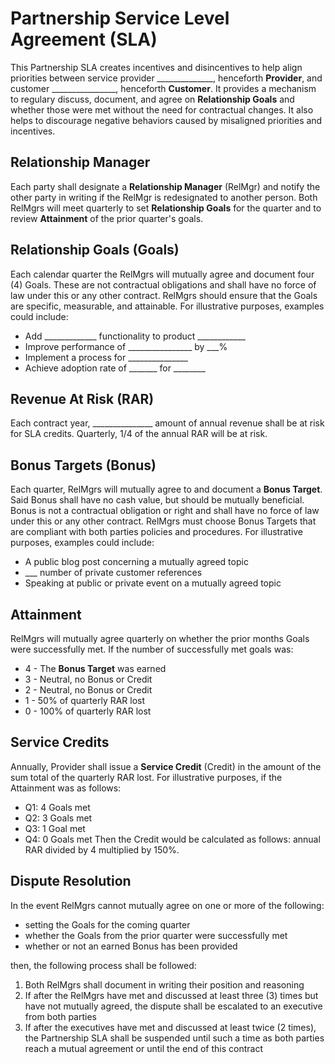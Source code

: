 # Partnership Service Level Agreement (SLA)
This Partnership SLA creates incentives and disincentives to help align priorities between service provider ______________, henceforth **Provider**, and customer ________________, henceforth **Customer**. It provides a mechanism to regulary discuss, document, and agree on **Relationship Goals** and whether those were met without the need for contractual changes.  It also helps to discourage negative behaviors caused by misaligned priorities and incentives.

## Relationship Manager
Each party shall designate a **Relationship Manager** (RelMgr) and notify the other party in writing if the RelMgr is redesignated to another person. Both RelMgrs will meet quarterly to set **Relationship Goals** for the quarter and to review **Attainment** of the prior quarter's goals.

## Relationship Goals (Goals)
Each calendar quarter the RelMgrs will mutually agree and document four (4) Goals.  These are not contractual obligations and shall have no force of law under this or any other contract. RelMgrs should ensure that the Goals are specific, measurable, and attainable. For illustrative purposes, examples could include:
- Add _____________ functionality to product ____________
- Improve performance of ________________ by ___%
- Implement a process for _______________
- Achieve adoption rate of _______ for ________

## Revenue At Risk (RAR)
Each contract year, _______________ amount of annual revenue shall be at risk for SLA credits.  Quarterly, 1/4 of the annual RAR will be at risk.

## Bonus Targets (Bonus)
Each quarter, RelMgrs will mutually agree to and document a **Bonus Target**.  Said Bonus shall have no cash value, but should be mutually beneficial. Bonus is not a contractual obligation or right and shall have no force of law under this or any other contract.  RelMgrs must choose Bonus Targets that are compliant with both parties policies and procedures.  For illustrative purposes, examples could include:
- A public blog post concerning a mutually agreed topic
- ___ number of private customer references
- Speaking at public or private event on a mutually agreed topic

## Attainment
RelMgrs will mutually agree quarterly on whether the prior months Goals were successfully met.  If the number of successfully met goals was:
- 4 - The **Bonus Target** was earned
- 3 - Neutral, no Bonus or Credit
- 2 - Neutral, no Bonus or Credit
- 1 - 50% of quarterly RAR lost
- 0 - 100% of quarterly RAR lost

## Service Credits
Annually, Provider shall issue a **Service Credit** (Credit) in the amount of the sum total of the quarterly RAR lost.  For illustrative purposes, if the Attainment was as follows:
- Q1: 4 Goals met
- Q2: 3 Goals met
- Q3: 1 Goal met
- Q4: 0 Goals met
Then the Credit would be calculated as follows: annual RAR divided by 4 multiplied by 150%.

## Dispute Resolution
In the event RelMgrs cannot mutually agree on one or more of the following:
- setting the Goals for the coming quarter 
- whether the Goals from the prior quarter were successfully met
- whether or not an earned Bonus has been provided

then, the following process shall be followed:
1. Both RelMgrs shall document in writing their position and reasoning
2. If after the RelMgrs have met and discussed at least three (3) times but have not mutually agreed, the dispute shall be escalated to an executive from both parties
3. If after the executives have met and discussed at least twice (2 times), the Partnership SLA shall be suspended until such a time as both parties reach a mutual agreement or until the end of this contract
